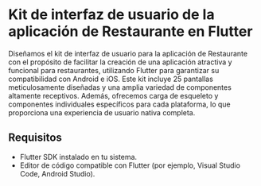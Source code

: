 # Kit de interfaz de usuario de la aplicación de Restaurante en Flutter

Diseñamos el kit de interfaz de usuario para la aplicación de Restaurante con el propósito de facilitar la creación de una aplicación atractiva y funcional para restaurantes, utilizando Flutter para garantizar su compatibilidad con Android e iOS. Este kit incluye 25 pantallas meticulosamente diseñadas y una amplia variedad de componentes altamente receptivos. Además, ofrecemos carga de esqueleto y componentes individuales específicos para cada plataforma, lo que proporciona una experiencia de usuario nativa completa.

## Requisitos
- Flutter SDK instalado en tu sistema.
- Editor de código compatible con Flutter (por ejemplo, Visual Studio Code, Android Studio).

